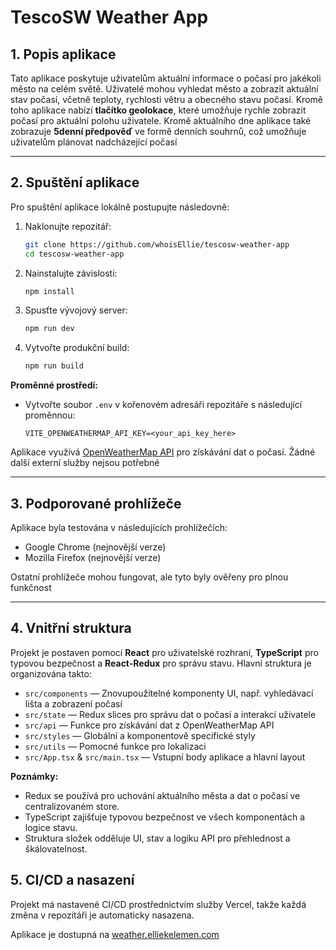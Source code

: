 # TescoSW Weather App

## 1. Popis aplikace

Tato aplikace poskytuje uživatelům aktuální informace o počasí pro jakékoli město na celém světě. Uživatelé mohou vyhledat město a zobrazit aktuální stav počasí, včetně teploty, rychlosti větru a obecného stavu počasí. Kromě toho aplikace nabízí **tlačítko geolokace**, které umožňuje rychle zobrazit počasí pro aktuální polohu uživatele. Kromě aktuálního dne aplikace také zobrazuje **5denní předpověď** ve formě denních souhrnů, což umožňuje uživatelům plánovat nadcházející počasí

---

## 2. Spuštění aplikace

Pro spuštění aplikace lokálně postupujte následovně:

1. Naklonujte repozitář:

   ```bash
   git clone https://github.com/whoisEllie/tescosw-weather-app
   cd tescosw-weather-app
   ```
2. Nainstalujte závislosti:

   ```bash
   npm install
   ```
3. Spusťte vývojový server:

   ```bash
   npm run dev
   ```
4. Vytvořte produkční build:

   ```bash
   npm run build
   ```

**Proměnné prostředí:**

* Vytvořte soubor `.env` v kořenovém adresáři repozitáře s následující proměnnou:

  ```text
  VITE_OPENWEATHERMAP_API_KEY=<your_api_key_here>
  ```

Aplikace využívá [OpenWeatherMap API](https://openweathermap.org/api) pro získávání dat o počasí. Žádné další externí služby nejsou potřebné

---

## 3. Podporované prohlížeče

Aplikace byla testována v následujících prohlížečích:

* Google Chrome (nejnovější verze)
* Mozilla Firefox (nejnovější verze)

Ostatní prohlížeče mohou fungovat, ale tyto byly ověřeny pro plnou funkčnost

---

## 4. Vnitřní struktura

Projekt je postaven pomocí **React** pro uživatelské rozhraní, **TypeScript** pro typovou bezpečnost a **React-Redux** pro správu stavu. Hlavní struktura je organizována takto:

* `src/components` — Znovupoužitelné komponenty UI, např. vyhledávací lišta a zobrazení počasí
* `src/state` — Redux slices pro správu dat o počasí a interakcí uživatele
* `src/api` — Funkce pro získávání dat z OpenWeatherMap API
* `src/styles` — Globální a komponentově specifické styly
* `src/utils` — Pomocné funkce pro lokalizaci
* `src/App.tsx` & `src/main.tsx` — Vstupní body aplikace a hlavní layout

**Poznámky:**

* Redux se používá pro uchování aktuálního města a dat o počasí ve centralizovaném store.
* TypeScript zajišťuje typovou bezpečnost ve všech komponentách a logice stavu.
* Struktura složek odděluje UI, stav a logiku API pro přehlednost a škálovatelnost.

## 5. CI/CD a nasazení

Projekt má nastavené CI/CD prostřednictvím služby Vercel, takže každá změna v repozitáři je automaticky nasazena.

Aplikace je dostupná na [weather.elliekelemen.com](weather.elliekelemen.com)
